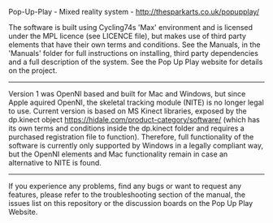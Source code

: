 Pop-Up-Play - Mixed reality system - http://thesparkarts.co.uk/popupplay/

The software is built using Cycling74s 'Max' environment and is licensed under the MPL licence (see LICENCE file), but makes use of third party elements that have their own terms and conditions. See the Manuals, in the 'Manuals' folder for full instructions on installing, third party dependencies and a full description of the system. See the Pop Up Play website for details on the project. 

-------------------------------------

Version 1 was OpenNI based and built for Mac and Windows, but since Apple aquired OpenNI, the skeletal tracking module (NITE) is no longer legal to use. 
Current version is based on MS Kinect libraries, exposed by the dp.kinect object https://hidale.com/product-category/software/ (which has its own terms and conditions inside the dp.kinect folder and requires a purchased registration file to function). Therefore, full functionality of the software is currently only supported by Windows in a legally compliant way, but the OpenNI elements and Mac functionality remain in case an alternative to NITE is found.

---------------------------------------
If you experience any problems, find any bugs or want to request any features, please refer to the troubleshooting section of the manual, the issues list on this repository or the discussion boards on the Pop Up Play Website.



 
